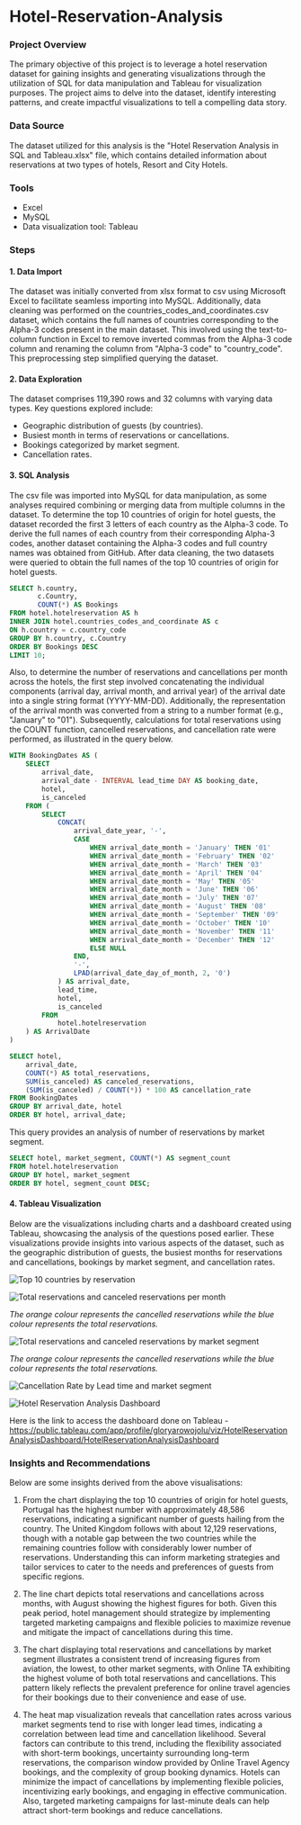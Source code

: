 # Hotel-Reservation-Analysis

### Project Overview
The primary objective of this project is to leverage a hotel reservation dataset for gaining insights and generating visualizations through the utilization of SQL for data manipulation and Tableau for visualization purposes. The project aims to delve into the dataset, identify interesting patterns, and create impactful visualizations to tell a compelling data story.


### Data Source
The dataset utilized for this analysis is the "Hotel Reservation Analysis in SQL and Tableau.xlsx" file, which contains detailed information about reservations at two types of hotels, Resort and City Hotels.


### Tools
- Excel
- MySQL
- Data visualization tool: Tableau


### Steps

#### 1. Data Import

The dataset was initially converted from xlsx format to csv using Microsoft Excel to facilitate seamless importing into MySQL. Additionally, data cleaning was performed on the countries_codes_and_coordinates.csv dataset, which contains the full names of countries corresponding to the Alpha-3 codes present in the main dataset. This involved using the text-to-column function in Excel to remove inverted commas from the Alpha-3 code column and renaming the column from "Alpha-3 code" to "country_code". This preprocessing step simplified querying the dataset.

#### 2. Data Exploration

The dataset comprises 119,390 rows and 32 columns with varying data types. Key questions explored include:
- Geographic distribution of guests (by countries).
- Busiest month in terms of reservations or cancellations.
- Bookings categorized by market segment.
- Cancellation rates.


#### 3. SQL Analysis

The csv file was imported into MySQL for data manipulation, as some analyses required combining or merging data from multiple columns in the dataset. To determine the top 10 countries of origin for hotel guests, the dataset recorded the first 3 letters of each country as the Alpha-3 code. To derive the full names of each country from their corresponding Alpha-3 codes, another dataset containing the Alpha-3 codes and full country names was obtained from GitHub.
After data cleaning, the two datasets were queried to obtain the full names of the top 10 countries of origin for hotel guests.

``` SQL
SELECT h.country, 
       c.Country,
       COUNT(*) AS Bookings
FROM hotel.hotelreservation AS h
INNER JOIN hotel.countries_codes_and_coordinate AS c
ON h.country = c.country_code
GROUP BY h.country, c.Country
ORDER BY Bookings DESC
LIMIT 10;
```


Also, to determine the number of reservations and cancellations per month across the hotels, the first step involved concatenating the individual components (arrival day, arrival month, and arrival year) of the arrival date into a single string format (YYYY-MM-DD). Additionally, the representation of the arrival month was converted from a string to a number format (e.g., "January" to "01"). Subsequently, calculations for total reservations using the COUNT function, cancelled reservations, and cancellation rate were performed, as illustrated in the query below.

``` SQL
WITH BookingDates AS (
    SELECT
        arrival_date,
        arrival_date - INTERVAL lead_time DAY AS booking_date,
        hotel,
        is_canceled
    FROM (
        SELECT
            CONCAT(
                arrival_date_year, '-',
                CASE 
                    WHEN arrival_date_month = 'January' THEN '01'
                    WHEN arrival_date_month = 'February' THEN '02'
                    WHEN arrival_date_month = 'March' THEN '03'
                    WHEN arrival_date_month = 'April' THEN '04'
                    WHEN arrival_date_month = 'May' THEN '05'
                    WHEN arrival_date_month = 'June' THEN '06'
                    WHEN arrival_date_month = 'July' THEN '07'
                    WHEN arrival_date_month = 'August' THEN '08'
                    WHEN arrival_date_month = 'September' THEN '09'
                    WHEN arrival_date_month = 'October' THEN '10'
                    WHEN arrival_date_month = 'November' THEN '11'
                    WHEN arrival_date_month = 'December' THEN '12'
                    ELSE NULL
                END,
                '-',
                LPAD(arrival_date_day_of_month, 2, '0')
            ) AS arrival_date,
            lead_time,
            hotel,
            is_canceled
        FROM
            hotel.hotelreservation
    ) AS ArrivalDate
)

SELECT hotel, 
	arrival_date,
	COUNT(*) AS total_reservations,
    SUM(is_canceled) AS canceled_reservations,
    (SUM(is_canceled) / COUNT(*)) * 100 AS cancellation_rate
FROM BookingDates
GROUP BY arrival_date, hotel
ORDER BY hotel, arrival_date;
```

This query provides an analysis of number of reservations by market segment. 

``` SQL
SELECT hotel, market_segment, COUNT(*) AS segment_count
FROM hotel.hotelreservation
GROUP BY hotel, market_segment
ORDER BY hotel, segment_count DESC;
```


#### 4. Tableau Visualization
Below are the visualizations including charts and a dashboard created using Tableau, showcasing the analysis of the questions posed earlier. These visualizations provide insights into various aspects of the dataset, such as the geographic distribution of guests, the busiest months for reservations and cancellations, bookings by market segment, and cancellation rates.

![Top 10 countries by reservation](https://github.com/Aroglobal1/Hotel-Reservation-Analysis/assets/148555924/b96becad-73d1-4bef-9b28-64ecd6a5a2ae)



![Total reservations and canceled reservations per month](https://github.com/Aroglobal1/Hotel-Reservation-Analysis/assets/148555924/3021c641-5b28-4b62-9508-dc38955d9841)

_The orange colour represents the cancelled reservations while the blue colour represents the total reservations._



![Total reservations and canceled reservations by market segment](https://github.com/Aroglobal1/Hotel-Reservation-Analysis/assets/148555924/b7014357-01fa-4b80-b6d1-fc7ce926749f)

_The orange colour represents the cancelled reservations while the blue colour represents the total reservations._



![Cancellation Rate by Lead time and market segment](https://github.com/Aroglobal1/Hotel-Reservation-Analysis/assets/148555924/bba32e34-b98b-4f79-9a59-2b66363a8182)



![Hotel Reservation Analysis Dashboard](https://github.com/Aroglobal1/Hotel-Reservation-Analysis/assets/148555924/e055911f-ff44-4317-8e0d-94325abb2336)


Here is the link to access the dashboard done on Tableau - https://public.tableau.com/app/profile/gloryarowojolu/viz/HotelReservationAnalysisDashboard/HotelReservationAnalysisDashboard


### Insights and Recommendations
Below are some insights derived from the above visualisations:

1.  From the chart displaying the top 10 countries of origin for hotel guests, Portugal has the highest number with approximately 48,586 reservations, indicating a significant number of guests hailing from the country. The United Kingdom follows with about 12,129 reservations, though with a notable gap between the two countries while the remaining countries follow with considerably lower number of reservations. Understanding this can inform marketing strategies and tailor services to cater to the needs and preferences of guests from specific regions.

2.  The line chart depicts total reservations and cancellations across months, with August showing the highest figures for both. Given this peak period, hotel management should strategize by implementing targeted marketing campaigns and flexible policies to maximize revenue and mitigate the impact of cancellations during this time.

3.  The chart displaying total reservations and cancellations by market segment illustrates a consistent trend of increasing figures from aviation, the lowest, to other market segments, with Online TA exhibiting the highest volume of both total reservations and cancellations. This pattern likely reflects the prevalent preference for online travel agencies for their bookings due to their convenience and ease of use.

4.  The heat map visualization reveals that cancellation rates across various market segments tend to rise with longer lead times, indicating a correlation between lead time and cancellation likelihood. Several factors can contribute to this trend, including the flexibility associated with short-term bookings, uncertainty surrounding long-term reservations, the comparison window provided by Online Travel Agency bookings, and the complexity of group booking dynamics. Hotels can minimize the impact of cancellations by implementing flexible policies, incentivizing early bookings, and engaging in effective communication. Also, targeted marketing campaigns for last-minute deals can help attract short-term bookings and reduce cancellations.
